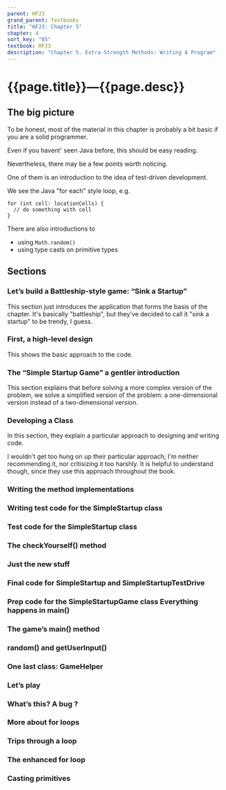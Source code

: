 ```yaml
---
parent: HFJ3
grand_parent: Textbooks
title: "HFJ3: Chapter 5"
chapter: 4
sort_key: "05"
textbook: HFJ3
description: "Chapter 5. Extra-Strength Methods: Writing A Program"
---
```


# {{page.title}}—{{page.desc}}

## The big picture

To be honest, most of the material in this chapter is probably a bit basic if you are a solid programmer.

Even if you havent' seen Java before, this should be easy reading.

Nevertheless, there may be a few points worth noticing.

One of them is an introduction to the idea of test-driven development.

We see the Java "for each" style loop, e.g.

```
for (int cell: locationCells) {
  // do something with cell
}
```

There are also introductions to 
* using `Math.random()`
* using type casts on primitive types

## Sections

### Let’s build a Battleship-style game: “Sink a Startup”

This section just introduces the application that forms the basis of the chapter.  It's basically "battleship", but they've decided to call it "sink a startup" to be trendy, I guess.

### First, a high-level design

This shows the basic approach to the code.

### The “Simple Startup Game” a gentler introduction

This section explains that before solving a more complex version of the problem, we solve a simplified version of the problem: a one-dimensional version instead of a two-dimensional version.

### Developing a Class

In this section, they explain a particular approach to designing and writing code.

I wouldn't get too hung on up their particular approach; I'm neither recommending it, nor critisizing it too harshly.  It is helpful to understand though, since they use this approach throughout the book.

### Writing the method implementations


### Writing test code for the SimpleStartup class

### Test code for the SimpleStartup class

### The checkYourself() method

### Just the new stuff

### Final code for SimpleStartup and SimpleStartupTestDrive

### Prep code for the SimpleStartupGame class Everything happens in main()

### The game’s main() method

### random() and getUserInput()

### One last class: GameHelper

### Let’s play

### What’s this? A bug ?

### More about for loops

### Trips through a loop

### The enhanced for loop

### Casting primitives
